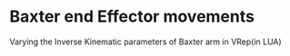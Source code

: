 # Baxter end Effector movements

Varying the Inverse Kinematic parameters of Baxter arm in VRep(in LUA)
